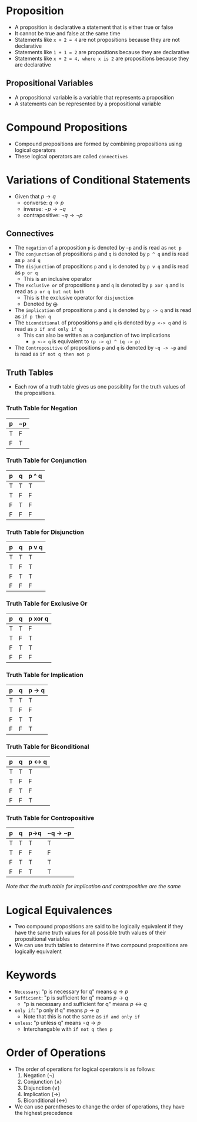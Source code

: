 # Proposition
- A proposition is declarative a statement that is either true or false
- It cannot be true and false at the same time
- Statements like ``x + 2 = 4`` are not propositions because they are not declarative
- Statements like ``1 + 1 = 2`` are propositions because they are declarative
- Statements like ``x + 2 = 4, where x is 2`` are propositions because they are declarative

## Propositional Variables
- A propositional variable is a variable that represents a proposition
- A statements can be represented by a propositional variable

# Compound Propositions
- Compound propositions are formed by combining propositions using logical operators
- These logical operators are called ``connectives``

# Variations of Conditional Statements
- Given that $p \rightarrow q$
  - converse: $q \rightarrow p$
  - inverse: $\neg p \rightarrow \neg q$
  - contrapositive: $\neg q \rightarrow \neg p$
## Connectives
- The ``negation`` of a proposition ``p`` is denoted by ``~p`` and is read as ``not p``
- The ``conjunction`` of propositions ``p`` and ``q`` is denoted by ``p ^ q`` and is read as ``p and q``
- The ``disjunction`` of propositions ``p`` and ``q`` is denoted by ``p v q`` and is read as ``p or q``
    - This is an inclusive operator
- The ``exclusive or`` of propositions ``p`` and ``q`` is denoted by ``p xor q`` and is read as ``p or q but not both``
  - This is the exclusive operator for ``disjunction``
  - Denoted by ``⨁``
- The ``implication`` of propositions ``p`` and ``q`` is denoted by ``p -> q`` and is read as ``if p then q``
- The ``biconditional`` of propositions ``p`` and ``q`` is denoted by ``p <-> q`` and is read as ``p if and only if q``
  - This can also be written as a conjunction of two implications
    - ``p <-> q`` is equivalent to ``(p -> q) ^ (q -> p)``
- The ``Contropositive`` of propositions ``p`` and ``q`` is denoted by ``~q -> ~p`` and is read as ``if not q then not p``

## Truth Tables
- Each row of a truth table gives us one possiblity for the truth values of the propositions.

### Truth Table for Negation
p | ~p
--|---
T | F
F | T

### Truth Table for Conjunction
p | q | p ^ q
--|---|------
T | T | T
T | F | F
F | T | F
F | F | F

### Truth Table for Disjunction
p | q | p v q
--|---|------
T | T | T
T | F | T
F | T | T
F | F | F

### Truth Table for Exclusive Or
p | q | p xor q
--|---|--------
T | T | F
T | F | T
F | T | T
F | F | F

### Truth Table for Implication
p | q | p -> q
--|---|------
T | T | T
T | F | F
F | T | T
F | F | T

### Truth Table for Biconditional
p | q | p <-> q
--|---|--------
T | T | T
T | F | F
F | T | F
F | F | T

### Truth Table for Contropositive
p | q | p->q | ~q -> ~p
--|---|------|----------
T | T | T    | T
T | F | F    | F
F | T | T    | T
F | F | T    | T

*Note that the truth table for implication and contropositive are the same*

# Logical Equivalences
- Two compound propositions are said to be logically equivalent if they have the same truth values for all possible truth values of their propositional variables
- We can use truth tables to determine if two compound propositions are logically equivalent

# Keywords
- ``Necessary``: "p is necessary for q" means $q \rightarrow p$
- ``Sufficient``: "p is sufficient for q" means $p \rightarrow q$
  - "p is necessary and sufficient for q" means $p \leftrightarrow q$
- ``only if``: "p only if q" means $p \rightarrow q$
  - Note that this is not the same as ``if and only if``
- ``unless``: "p unless q" means $\neg q \rightarrow p$
  - Interchangable with ``if not q then p``

# Order of Operations
- The order of operations for logical operators is as follows:
  1. Negation ($\neg$)
  2. Conjunction ($\wedge$)
  3. Disjunction ($\vee$)
  4. Implication ($\rightarrow$)
  5. Biconditional ($\leftrightarrow$)
- We can use parentheses to change the order of operations, they have the highest precedence

